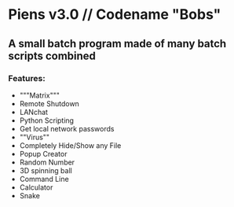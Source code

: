 # Piens v3.0 // Codename "Bobs"
## A small batch program made of many batch scripts combined

### Features:
- """Matrix"""
- Remote Shutdown
- LANchat
- Python Scripting
- Get local network passwords
- ""Virus""
- Completely Hide/Show any File
- Popup Creator
- Random Number
- 3D spinning ball
- Command Line
- Calculator
- Snake
